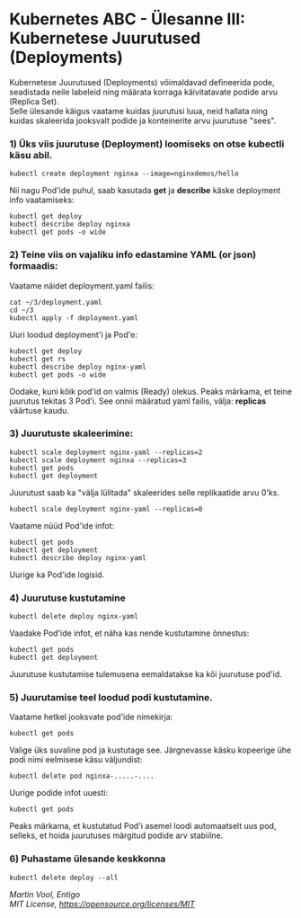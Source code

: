 # Kubernetes ABC - Ülesanne III: Kubernetese Juurutused (Deployments) 

Kubernetese Juurutused (Deployments) võimaldavad defineerida pode, seadistada neile labeleid ning määrata korraga käivitatavate podide arvu (Replica Set).  
Selle ülesande käigus vaatame kuidas juurutusi luua, neid hallata ning kuidas skaleerida jooksvalt podide ja konteinerite arvu juurutuse "sees". 

### 1) Üks viis juurutuse (Deployment) loomiseks on otse kubectli käsu abil.

```
kubectl create deployment nginxa --image=nginxdemos/hello
```

Nii nagu Pod'ide puhul, saab kasutada **get** ja **describe** käske deployment info vaatamiseks: 

```
kubectl get deploy
kubectl describe deploy nginxa
kubectl get pods -o wide
```

### 2) Teine viis on vajaliku info edastamine YAML (or json) formaadis: 

Vaatame näidet deployment.yaml failis:

```
cat ~/3/deployment.yaml
cd ~/3
kubectl apply -f deployment.yaml
```

Uuri loodud deployment'i ja Pod'e: 

```
kubectl get deploy
kubectl get rs
kubectl describe deploy nginx-yaml
kubectl get pods -o wide
```

Oodake, kuni kõik pod'id on valmis (Ready) olekus. 
Peaks märkama, et teine juurutus tekitas 3 Pod'i. See onnii  määratud yaml failis, välja: **replicas** väärtuse kaudu. 

### 3) Juurutuste skaleerimine:

```
kubectl scale deployment nginx-yaml --replicas=2
kubectl scale deployment nginxa --replicas=3
kubectl get pods 
kubectl get deployment
```

Juurutust saab ka "välja lülitada" skaleerides selle replikaatide arvu 0'ks. 

```
kubectl scale deployment nginx-yaml --replicas=0
```

Vaatame nüüd Pod'ide infot:

```
kubectl get pods
kubectl get deployment
kubectl describe deploy nginx-yaml
```

Uurige ka Pod'ide logisid. 


### 4) Juurutuse kustutamine 

```
kubectl delete deploy nginx-yaml
```

Vaadake Pod'ide infot, et näha kas nende kustutamine õnnestus:


```
kubectl get pods
kubectl get deployment
```

Juurutuse kustutamise tulemusena eemaldatakse ka kõi juurutuse pod'id.


### 5) Juurutamise teel loodud podi kustutamine.

Vaatame hetkel jooksvate pod'ide nimekirja: 

```
kubectl get pods
```

Valige üks suvaline pod ja kustutage see. Järgnevasse käsku kopeerige ühe podi nimi eelmisese käsu väljundist: 

```
kubectl delete pod nginxa-.....-.... 
```

Uurige podide infot uuesti: 

```
kubectl get pods
```

Peaks märkama, et kustutatud Pod'i asemel loodi automaatselt uus pod, selleks, et hoida juurutuses märgitud podide arv stabiilne. 

### 6) Puhastame ülesande keskkonna

```
kubectl delete deploy --all
```

*Martin Vool, Entigo* </br>
*MIT License, https://opensource.org/licenses/MIT*
